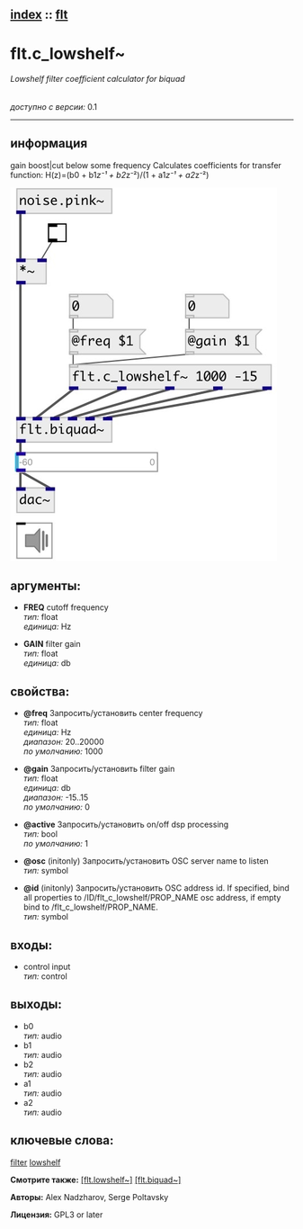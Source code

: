 [index](index.html) :: [flt](category_flt.html)
---

# flt.c_lowshelf~

###### Lowshelf filter coefficient calculator for biquad

*доступно с версии:* 0.1

---


## информация
gain boost|cut below some frequency Calculates coefficients for transfer function: H(z)=(b0 + b1*z⁻¹ + b2*z⁻²)/(1 + a1*z⁻¹ + a2*z⁻²)


[![example](../examples/img/flt.c_lowshelf~.jpg)](../examples/pd/flt.c_lowshelf~.pd)



## аргументы:

* **FREQ**
cutoff frequency<br>
_тип:_ float<br>
_единица:_ Hz<br>

* **GAIN**
filter gain<br>
_тип:_ float<br>
_единица:_ db<br>





## свойства:

* **@freq** 
Запросить/установить center frequency<br>
_тип:_ float<br>
_единица:_ Hz<br>
_диапазон:_ 20..20000<br>
_по умолчанию:_ 1000<br>

* **@gain** 
Запросить/установить filter gain<br>
_тип:_ float<br>
_единица:_ db<br>
_диапазон:_ -15..15<br>
_по умолчанию:_ 0<br>

* **@active** 
Запросить/установить on/off dsp processing<br>
_тип:_ bool<br>
_по умолчанию:_ 1<br>

* **@osc** (initonly)
Запросить/установить OSC server name to listen<br>
_тип:_ symbol<br>

* **@id** (initonly)
Запросить/установить OSC address id. If specified, bind all properties to
/ID/flt_c_lowshelf/PROP_NAME osc address, if empty bind to
/flt_c_lowshelf/PROP_NAME.<br>
_тип:_ symbol<br>



## входы:

* control input<br>
_тип:_ control



## выходы:

* b0<br>
_тип:_ audio
* b1<br>
_тип:_ audio
* b2<br>
_тип:_ audio
* a1<br>
_тип:_ audio
* a2<br>
_тип:_ audio



## ключевые слова:

[filter](keywords/filter.html)
[lowshelf](keywords/lowshelf.html)



**Смотрите также:**
[\[flt.lowshelf~\]](flt.lowshelf~.html)
[\[flt.biquad~\]](flt.biquad~.html)




**Авторы:** Alex Nadzharov, Serge Poltavsky




**Лицензия:** GPL3 or later





